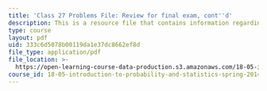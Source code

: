 ```yaml
---
title: 'Class 27 Problems File: Review for final exam, cont''d'
description: This is a resource file that contains information regarding class 27 problems.
type: course
layout: pdf
uid: 333c6d5078b00119da1e37dc8662ef8d
file_type: application/pdf
file_location: >-
  https://open-learning-course-data-production.s3.amazonaws.com/18-05-introduction-to-probability-and-statistics-spring-2014/333c6d5078b00119da1e37dc8662ef8d_MIT18_05S14_class27-prob.pdf
course_id: 18-05-introduction-to-probability-and-statistics-spring-2014
---
```

